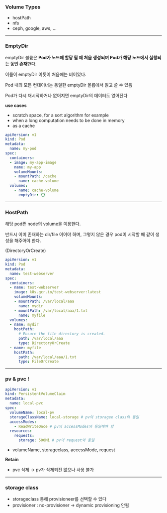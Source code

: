 ### Volume Types

- hostPath
- nfs
- ceph, google, aws, ...

---

### EmptyDir

emptyDir 볼륨은 **Pod가 노드에 할당 될 때 처음 생성되며 Pod가 해당 노드에서 실행되는 동안 존재**한다.

이름이 emptyDir 이듯이 처음에는 비어있다. 

Pod 내의 모든 컨테이너는 동일한 emptyDir 볼륨에서 읽고 쓸 수 있음

Pod가 다시 재시작하거나 없어지면 emptyDir의 데이터도 없어진다 

**use cases**

- scratch space, for a sort algorithm for example
- when a long computation needs to be done in memory
- as a cache

```yaml
apiVersion: v1
kind: Pod
metadata:
  name: my-pod
spec:
  containers:
  - image: my-app-image
    name: my-app
    volumeMounts:
    - mountPath: /cache
      name: cache-volume
  volumes:
    - name: cache-volume
      emptyDir: {}
```

---

### HostPath

해당 pod뜬 node의 volume을 이용한다. 

반드시 이미 존재하는 dir/file 이어야 하며, 그렇지 않은 경우 pod이 시작할 때 같이 생성을 해주어야 한다. 

(DirectoryOrCreate)

```yaml
apiVersion: v1
kind: Pod
metadata:
  name: test-webserver
spec:
  containers:
  - name: test-webserver
    image: k8s.gcr.io/test-webserver:latest
    volumeMounts:
    - mountPath: /var/local/aaa
      name: mydir
    - mountPath: /var/local/aaa/1.txt
      name: myfile
  volumes:
  - name: mydir
    hostPath:
      # Ensure the file directory is created.
      path: /var/local/aaa
      type: DirectoryOrCreate
  - name: myfile
    hostPath:
      path: /var/local/aaa/1.txt
      type: FileOrCreate
```

---

### pv & pvc !


```yaml
apiVersion: v1
kind: PersistentVolumeClaim
metadata:
  name: local-pvc
spec:
  volumeName: local-pv
  storageClassName: local-storage # pv의 storagee class와 동일
  accessModes:
    - ReadWriteOnce # pv의 accessModes와 동일해야 함
  resources:
    requests:
      storage: 500Mi # pv의 request와 동일
```

- volumeName, storageclass, accessMode, request

**Retain**

- pvc 삭제 → pv가 삭제되진 않으나 사용 불가

---

### storage class

- storageclass 통해 provisioneer를 선택할 수 있다
- provisioner : no-provisioner → dynamic provisioning 안됨

